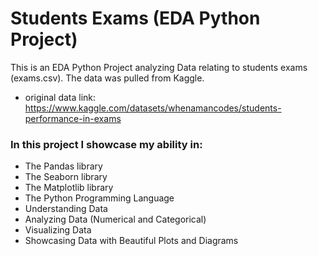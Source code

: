 # Students Exams (EDA Python Project)
This is an EDA Python Project analyzing Data relating to students exams (exams.csv). The data was pulled from Kaggle.
- original data link: https://www.kaggle.com/datasets/whenamancodes/students-performance-in-exams

### In this project I showcase my ability in:
- The Pandas library
- The Seaborn library
- The Matplotlib library 
- The Python Programming Language
- Understanding Data
- Analyzing Data (Numerical and Categorical)
- Visualizing Data
- Showcasing Data with Beautiful Plots and Diagrams
